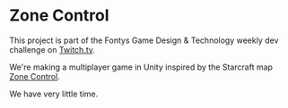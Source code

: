 # Zone Control
This project is part of the Fontys Game Design & Technology weekly dev challenge on [Twitch.tv](https://www.twitch.tv/wispbart).

We're making a multiplayer game in Unity inspired by the Starcraft map [Zone Control](https://www.youtube.com/watch?v=Zl94dsQtV1g).

We have very little time.